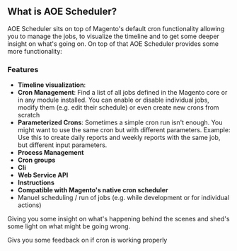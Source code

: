 
## What is AOE Scheduler?

AOE Scheduler sits on top of Magento's default cron functionality allowing you to manage the jobs, to visualize the timeline and to get some deeper insight on what's going on. On top of that AOE Scheduler provides some more functionality:

### Features

- **Timeline visualization**: 
- **Cron Management**: Find a list of all jobs defined in the Magento core or in any module installed. You can enable or disable individual jobs, modify them (e.g. edit their schedule) or even create new crons from scratch
- **Parameterized Crons**: Sometimes a simple cron run isn't enough. You might want to use the same cron but with different parameters. Example: Use this to create daily reports and weekly reports with the same job, but different input parameters.
- **Process Management**
- **Cron groups**
- **Cli**
- **Web Service API**
- **Instructions**
- **Compatible with Magento's native cron scheduler**
- Manuel scheduling / run of jobs (e.g. while development or for individual actions)



Giving you some insight on what's happening behind the scenes and shed's some light on what might be going wrong.

Givs you some feedback on if cron is working properly